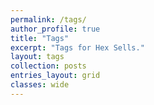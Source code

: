 ```yaml
---
permalink: /tags/
author_profile: true
title: "Tags"
excerpt: "Tags for Hex Sells."
layout: tags
collection: posts
entries_layout: grid
classes: wide
---
```

